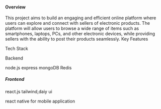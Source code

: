 <p>
 <h4>Overview</h4> 
This project aims to build an engaging and efficient online platform where users can explore and connect with sellers of electronic products. The platform will allow users to browse a wide range of items such as smartphones, laptops, PCs, and other electronic devices, while providing sellers with the ability to post their products seamlessly.
Key Features

Tech Stack
<p>Backend</p>
<p></p>node.js express mongoDB Redis</p>
<h5>Frontend</h5> 
<P>react.js tailwind,daiy ui</P>
<p>react native for mobile application</p>

</p>
